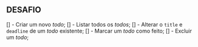## DESAFIO

[] - Criar um novo *todo*;
[] - Listar todos os *todos*;
[] - Alterar o `title` e `deadline` de um *todo* existente;
[] - Marcar um *todo* como feito;
[] - Excluir um *todo*;